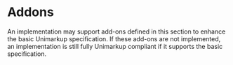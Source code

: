 # Addons

An implementation may support add-ons defined in this section to enhance the basic Unimarkup specification.
If these add-ons are not implemented, an implementation is still fully Unimarkup compliant if it supports the basic specification.
